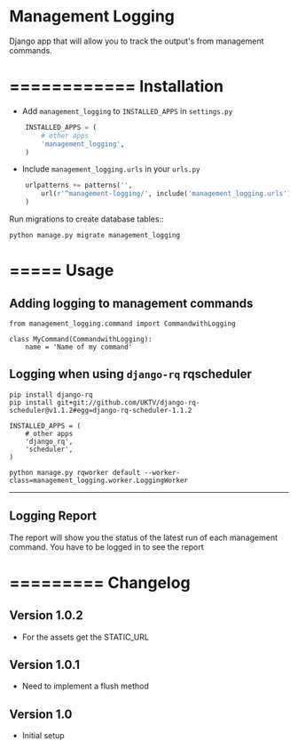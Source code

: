 Management Logging
==========

Django app that will allow you to track the output's from management commands.

============
Installation
============

* Add ``management_logging`` to ``INSTALLED_APPS`` in ``settings.py``

```python
    INSTALLED_APPS = (
        # other apps
        'management_logging',
    )
```

* Include ``management_logging.urls`` in your ``urls.py``

```python
    urlpatterns += patterns('',
        url(r'^management-logging/', include('management_logging.urls')),
    )
```

Run migrations to create database tables::

    python manage.py migrate management_logging

=====
Usage
=====

Adding logging to management commands
-------------------------------------

    from management_logging.command import CommandwithLogging

    class MyCommand(CommandwithLogging):
        name = 'Name of my command'

Logging when using ``django-rq`` rqscheduler
--------------------------------------------

    pip install django-rq
    pip install git+git://github.com/UKTV/django-rq-scheduler@v1.1.2#egg=django-rq-scheduler-1.1.2

    INSTALLED_APPS = (
        # other apps
        'django_rq',
        'scheduler',
    )

    python manage.py rqworker default --worker-class=management_logging.worker.LoggingWorker

--------------
Logging Report
--------------

The report will show you the status of the latest run of each management command. You have to be logged in to see the report

=========
Changelog
=========

Version 1.0.2
-------------

* For the assets get the STATIC_URL

Version 1.0.1
-------------

* Need to implement a flush method

Version 1.0
-----------

* Initial setup
